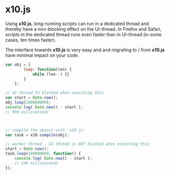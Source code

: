 # x10.js
Using __x10.js__, long-running scripts can run in a dedicated thread and thereby have a non-blocking effect on the UI-thread. In Firefox and Safari, scripts in the dedicated thread runs even faster than in UI-thread (in some cases, ten times faster).

The interface towards __x10.js__ is very easy and and migrating to / from __x10.js__ have minimal impact on your code.

```js
var obj = {
		loop: function(len) {
			while (len--) {}
		}
	};

// UI thread IS blocked when executing this
var start = Date.now();
obj.loop(100000000);
console.log( Date.now() - start );
// 990 milliseconds



// compile the object with 'x10.js'
var task = x10.compile(obj);

// worker thread - UI thread is NOT blocked when executing this
start = Date.now();
task.loop(100000000, function() {
	console.log( Date.now() - start );
	// 146 milliseconds
});
```
